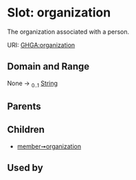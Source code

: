 
# Slot: organization


The organization associated with a person.

URI: [GHGA:organization](https://w3id.org/GHGA/organization)


## Domain and Range

None &#8594;  <sub>0..1</sub> [String](types/String.md)

## Parents


## Children

 *  [member➞organization](member_organization.md)

## Used by

